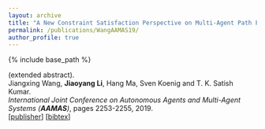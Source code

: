 ```yaml
---
layout: archive
title: "A New Constraint Satisfaction Perspective on Multi-Agent Path Finding"
permalink: /publications/WangAAMAS19/
author_profile: true
---
```


{% include base_path %}
                  
(extended abstract).     
Jiangxing Wang, **Jiaoyang Li**, Hang Ma, Sven Koenig and T. K. Satish Kumar.       
<i>International Joint Conference on Autonomous Agents and Multi-Agent Systems (**AAMAS**)</i>, pages 2253-2255, 2019.     
[[publisher](http://www.ifaamas.org/Proceedings/aamas2019/pdfs/p2253.pdf)]
[<a href="javascript:void(0)" onclick="(function(target, id) { if ($('#' + id).css('display') == 'block') { $('#' + id).hide('fast'); $(target).text('bibtex') } else { $('#' + id).show('fast'); $(target).text('bibtex▲') } })(this, 'bibtex-WangAAMAS19');">bibtex</a>]
<div id="bibtex-WangAAMAS19" style="display:none">
<pre>@inproceedings{WangAAMAS19,
  author    = {Jiangxing Wang and Jiaoyang Li and Hang Ma and Sven Koenig and T. K. Satish Kumar},
  title     = {A New Constraint Satisfaction Perspective on Multi-Agent Path Finding},
  booktitle = {Proceedings of the International Joint Conference on Autonomous Agents and Multi-Agent Systems (AAMAS)},
  pages     = {2253--2255},
  year      = {2019}
}
</pre></div>   
     
         
